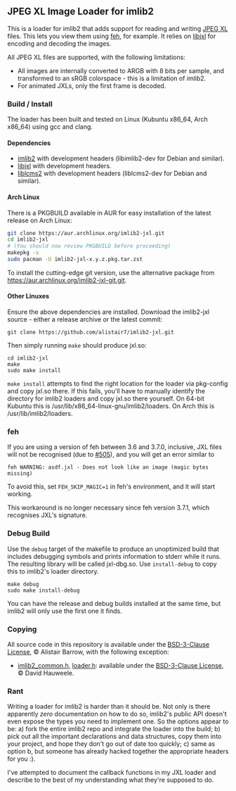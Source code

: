 ## JPEG XL Image Loader for imlib2 ##
This is a loader for imlib2 that adds support for reading and writing [JPEG XL](https://jpeg.org/jpegxl/index.html) files.  This lets you view them using [feh](https://feh.finalrewind.org/), for example.  It relies on [libjxl](https://github.com/libjxl/libjxl) for encoding and decoding the images.

All JPEG XL files are supported, with the following limitations:
* All images are internally converted to ARGB with 8 bits per sample, and transformed to an sRGB colorspace - this is a limitation of imlib2.
* For animated JXLs, only the first frame is decoded.


### Build / Install ###
The loader has been built and tested on Linux (Kubuntu x86_64, Arch x86_64) using gcc and clang.

#### Dependencies ####
* [imlib2](https://docs.enlightenment.org/api/imlib2/html/) with development headers (libimlib2-dev for Debian and similar).
* [libjxl](https://github.com/libjxl/libjxl) with development headers.
* [liblcms2](https://github.com/mm2/Little-CMS) with development headers (liblcms2-dev for Debian and similar).

#### Arch Linux ####
There is a PKGBUILD available in AUR for easy installation of the latest release on Arch Linux:

```bash
git clone https://aur.archlinux.org/imlib2-jxl.git
cd imlib2-jxl
# (You should now review PKGBUILD before proceeding)
makepkg -s
sudo pacman -U imlib2-jxl-x.y.z.pkg.tar.zst
```

To install the cutting-edge git version, use the alternative package from https://aur.archlinux.org/imlib2-jxl-git.git.

#### Other Linuxes ####

Ensure the above dependencies are installed.  Download the imlib2-jxl source - either a release archive or the latest commit:
```
git clone https://github.com/alistair7/imlib2-jxl.git
```

Then simply running `make` should produce jxl.so:
```
cd imlib2-jxl
make
sudo make install
```

`make install` attempts to find the right location for the loader via pkg-config and copy jxl.so there. If this fails, you'll have to manually identify the
directory for imlib2 loaders and copy jxl.so there yourself.  On 64-bit Kubuntu this is /usr/lib/x86_64-linux-gnu/imlib2/loaders.
On Arch this is /usr/lib/imlib2/loaders.

### feh ###
If you are using a version of feh between 3.6 and 3.7.0, inclusive, JXL files will not be recognised (due to [#505](https://github.com/derf/feh/issues/505)), and you will get an error similar to
```
feh WARNING: asdf.jxl - Does not look like an image (magic bytes missing)
```
To avoid this, set `FEH_SKIP_MAGIC=1` in feh's environment, and it will start working.

This workaround is no longer necessary since feh version 3.7.1, which recognises JXL's signature.

### Debug Build ###
Use the `debug` target of the makefile to produce an unoptimized build that includes debugging symbols and prints information to stderr while it runs.
The resulting library will be called jxl-dbg.so.  Use `install-debug` to copy this to imlib2's loader directory.
```
make debug
sudo make install-debug
```
You can have the release and debug builds installed at the same time, but imlib2 will only use the first one it finds.

### Copying ###
All source code in this repository is available under the [BSD-3-Clause License](https://github.com/alistair7/imlib2-jxl/blob/main/LICENSE-BSD-ab), © Alistair Barrow, with the following exception:
* [imlib2_common.h](https://github.com/alistair7/imlib2-jxl/blob/main/imlib2_common.h), [loader.h](https://github.com/alistair7/imlib2-jxl/blob/main/loader.h): available under the [BSD-3-Clause License](https://github.com/alistair7/imlib2-jxl/blob/main/LICENSE-BSD-dh), © David Hauweele.

### Rant ###
Writing a loader for imlib2 is harder than it should be.
Not only is there apparently _zero_ documentation on how to do so, imlib2's public API doesn't even expose the types you need to implement one.
So the options appear to be:
a) fork the entire imlib2 repo and integrate the loader into the build;
b) pick out all the important declarations and data structures, copy them into your project, and hope they don't go out of date too quickly;
c) same as option b, but someone has already hacked together the appropriate headers for you :).

I've attempted to document the callback functions in my JXL loader and describe to the best of my understanding what they're supposed to do.

